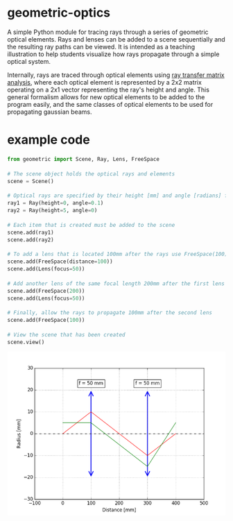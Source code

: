 # geometric-optics

A simple Python module for tracing rays through a series of geometric
optical elements. Rays and lenses can be added to a scene sequentially
and the resulting ray paths can be viewed. It is intended as a
teaching illustration to help students visualize how rays propagate
through a simple optical system.

Internally, rays are traced through optical elements using [ray
transfer matrix
analysis](https://en.wikipedia.org/wiki/Ray_transfer_matrix_analysis),
where each optical element is represented by a 2x2 matrix operating on
a 2x1 vector representing the ray's height and angle. This general
formalism allows for new optical elements to be added to the program
easily, and the same classes of optical elements to be used for propagating
gaussian beams.


# example code
```python
from geometric import Scene, Ray, Lens, FreeSpace

# The scene object holds the optical rays and elements
scene = Scene()

# Optical rays are specified by their height [mm] and angle [radians] from the optical axis
ray1 = Ray(height=0, angle=0.1)
ray2 = Ray(height=5, angle=0)

# Each item that is created must be added to the scene
scene.add(ray1)
scene.add(ray2)

# To add a lens that is located 100mm after the rays use FreeSpace(100)
scene.add(FreeSpace(distance=100))
scene.add(Lens(focus=50))

# Add another lens of the same focal length 200mm after the first lens
scene.add(FreeSpace(200))
scene.add(Lens(focus=50))

# Finally, allow the rays to propagate 100mm after the second lens
scene.add(FreeSpace(100))

# View the scene that has been created
scene.view()
```
![example.png](./example.png)